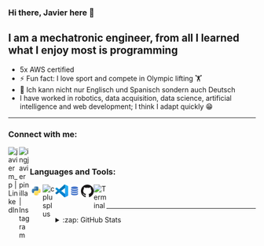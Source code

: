 ### Hi there, Javier here 👋

## I am a mechatronic engineer, from all I learned what I enjoy most is programming 

- 5x AWS certified
- ⚡ Fun fact: I love sport and compete in Olympic lifting 🏋️
- 🥨 Ich kann nicht nur Englisch und Spanisch sondern auch Deutsch 
- I have worked in robotics, data acquisition, data science, artificial intelligence and web development; I think I adapt quickly 😁

---


### Connect with me:


[<img align="left" alt="javierm_p | LinkedIn" width="22px" src="https://cdn.jsdelivr.net/npm/simple-icons@v3/icons/linkedin.svg" />][linkedin]
[<img align="left" alt="ingjavierpinilla | Instagram" width="22px" src="https://cdn.jsdelivr.net/npm/simple-icons@v3/icons/instagram.svg" />][instagram]

<br />

### Languages and Tools:
<img align="left" alt="python" width="26px" src="https://raw.githubusercontent.com/github/explore/80688e429a7d4ef2fca1e82350fe8e3517d3494d/topics/python/python.png"/>
<img align="left" alt="cplusplus" width="26px" src="https://github.com/simple-icons/simple-icons/blob/develop/icons/cplusplus.svg"/>
<img align="left"  alt="Visual Studio Code" width="26px" src="https://raw.githubusercontent.com/github/explore/80688e429a7d4ef2fca1e82350fe8e3517d3494d/topics/visual-studio-code/visual-studio-code.png" />
<img align="left"  alt="SQL" width="26px" src="https://raw.githubusercontent.com/github/explore/80688e429a7d4ef2fca1e82350fe8e3517d3494d/topics/sql/sql.png" />
<img align="left" alt="GitHub" width="26px" src="https://raw.githubusercontent.com/github/explore/78df643247d429f6cc873026c0622819ad797942/topics/github/github.png" />
<img align="left" alt="Terminal" width="26px" src="https://raw.githubusercontent.com/jmnote/z-icons/master/svg/bash.svg" />

<br />
<br />

---

<details>
  <summary>:zap: GitHub Stats</summary>
  
  [![Javier's github stats](https://github-readme-stats.vercel.app/api?username=ingjavierpinilla)](https://github.com/ingjavierpinilla/github-readme-stats)
  <br />
  [![Top Langs](https://github-readme-stats.vercel.app/api/top-langs/?username=ingjavierpinilla&layout=compact)](https://github.com/ingjavierpinilla/github-readme-stats)
</details>

[instagram]: https://www.instagram.com/javierm_p/
[linkedin]: https://www.linkedin.com/in/ingjavierpinilla/

